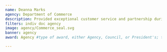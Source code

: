 ```yaml
---
name: Deanna Marks
agency: Department of Commerce
description: Provided exceptional customer service and partnership during the 2018 Kilauea Volcano eruption on Hawaii Island by providing 150+ succinct, accurate weather briefings to FEMA and local Emergency Managers. Deanna’s leadership embodies the goals of building a weather ready nation and enhancing our standing in the emergency management community, and will continue to help build, adapt, and evolve NOAA and National Weather Service products and services in Hawaii.
filters: indiv doc agency
image: agency/Commerce_seal.svg
banner: agency
award: Agency #type of award, either Agency, Council, or President's; this is case sensitive so make sure to match the options listed exactly. This section generates the format of the card

---
```

